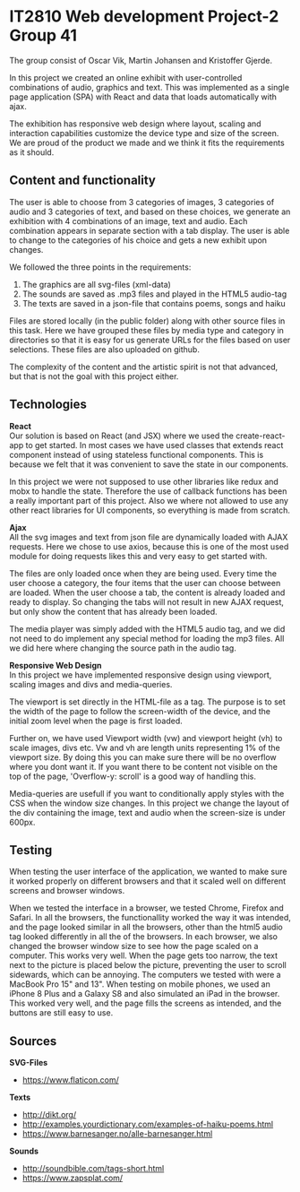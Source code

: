 # IT2810 Web development Project-2 Group 41

The group consist of Oscar Vik, Martin Johansen and Kristoffer Gjerde.

In this project we created an online exhibit with user-controlled combinations of audio, 
graphics and text. This was implemented as a single page application (SPA) with React and data 
that loads automatically with ajax.

The exhibition has responsive web design where layout, scaling and interaction capabilities 
customize the device type and size of the screen. We are proud of the product we made and we 
think it fits the requirements  as it should.

## Content and functionality
The user is able to choose from 3 categories of images, 3 categories of audio and 3 categories of text,
and based on these choices, we generate an exhibition with 4 combinations of an image, text and 
audio. Each combination appears in separate section with a tab display.
The user is able to change to the categories of his choice and gets a new exhibit upon changes.

We followed the three points in the requirements:
1. The graphics are all svg-files (xml-data)
2. The sounds are saved as .mp3 files and played in the HTML5 audio-tag
3. The texts are saved in a json-file that contains poems, songs and haiku

Files are stored locally (in the public folder) along with other source files in this task. Here we 
have grouped these files by media type and category in directories so that it is 
easy for us generate URLs for the files based on user selections. These files are
also uploaded on github.

The complexity of the content and the artistic spirit is not that advanced, but that is not the goal with
this project either. 

## Technologies
**React**   
Our solution is based on React (and JSX) where we used the create-react-app to get started. In most cases 
we have used classes that extends react component instead of using stateless functional components. This is 
because we felt that it was convenient to save the state in our components.

In this project we were not supposed to use other libraries like redux and mobx to handle the state. 
Therefore the use of callback functions has been a really important part of this project. Also we where 
not allowed to use any other react libraries for UI components, so everything is made from scratch. 

**Ajax**   
All the svg images and text from json file are dynamically loaded with AJAX requests. Here we chose 
to use axios, because this is one of the most used module for doing requests likes this and very easy to
get started with.

The files are only loaded once when they are being used. Every time the user choose a category, the
four items that the user can choose between are loaded. When the user choose a tab, the content is already
loaded and ready to display. So changing the tabs will not result in new AJAX request, but only show the
content that has already been loaded.

The media player was simply added with the HTML5 audio tag, and we did not need to do implement any
special method for loading the mp3 files. All we did here where changing the source path in the audio tag.

**Responsive Web Design**  
In this project we have implemented responsive design using viewport, scaling images and divs and media-queries.

The viewport is set directly in the HTML-file as a <meta> tag. The purpose is to set the width of the page to follow the screen-width of the device, and the initial zoom level when the page is first loaded.

Further on, we have used Viewport width (vw) and viewport height (vh) to scale images, divs etc. Vw and vh are length units representing 1% of the viewport size. By doing this you can make sure there will be no overflow where you dont want it. If you want there to be content not visible on the top of the page, 'Overflow-y: scroll' is a good  way of handling this. 

Media-queries are usefull if you want to conditionally apply styles with the CSS when the window size changes. In this project we change the layout of the div containing the image, text and audio when the screen-size is under 600px.  

## Testing   
When testing the user interface of the application, we wanted to make sure it worked properly on
different browsers and that it scaled well on different screens and browser windows.

When we tested the interface in a browser, we tested
Chrome, Firefox and Safari. In all the browsers, the functionallity worked the way it was intended, and
the page looked similar in all the browsers, other than the html5 audio tag looked differently in all 
the of the browsers. In each browser, we also changed the browser window size to see how the page scaled
on a computer. This works very well. When the page gets too narrow, the text next to the picture is placed
below the picture, preventing the user to scroll sidewards, which can be annoying. The computers we tested with
were a MacBook Pro 15" and 13". When testing on mobile phones, we used an iPhone 8 Plus and a Galaxy S8 and also
simulated an iPad in the browser. This worked very well, and the page fills the screens as intended, and the
buttons are still easy to use.


## Sources
**SVG-Files**
* https://www.flaticon.com/

**Texts**
* http://dikt.org/
* http://examples.yourdictionary.com/examples-of-haiku-poems.html
* https://www.barnesanger.no/alle-barnesanger.html

**Sounds**
* http://soundbible.com/tags-short.html
* https://www.zapsplat.com/

